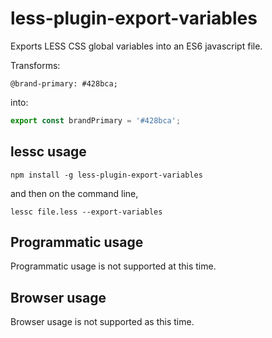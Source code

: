 
less-plugin-export-variables
=======================

Exports LESS CSS global variables into an ES6 javascript file.

Transforms:

```less
@brand-primary: #428bca;
```

into:

```javascript
export const brandPrimary = '#428bca';
```

## lessc usage

```
npm install -g less-plugin-export-variables
```

and then on the command line,

```
lessc file.less --export-variables
```

## Programmatic usage

Programmatic usage is not supported at this time.

## Browser usage

Browser usage is not supported as this time.